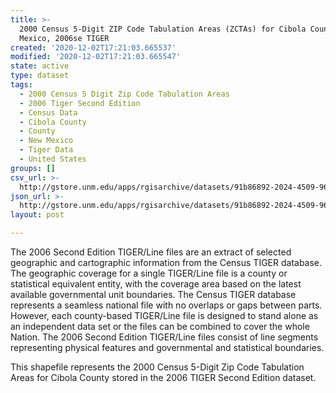 ```yaml
---
title: >-
  2000 Census 5-Digit ZIP Code Tabulation Areas (ZCTAs) for Cibola County, New
  Mexico, 2006se TIGER
created: '2020-12-02T17:21:03.665537'
modified: '2020-12-02T17:21:03.665547'
state: active
type: dataset
tags:
  - 2000 Census 5 Digit Zip Code Tabulation Areas
  - 2006 Tiger Second Edition
  - Census Data
  - Cibola County
  - County
  - New Mexico
  - Tiger Data
  - United States
groups: []
csv_url: >-
  http://gstore.unm.edu/apps/rgisarchive/datasets/91b86892-2024-4509-9647-6a7ec26f07f6/tgr2006se_cibo_zcta500.derived.csv
json_url: >-
  http://gstore.unm.edu/apps/rgisarchive/datasets/91b86892-2024-4509-9647-6a7ec26f07f6/tgr2006se_cibo_zcta500.derived.json
layout: post

---
```

The 2006 Second Edition TIGER/Line files are an extract of selected geographic and cartographic information from the Census TIGER database.  The geographic coverage for a single TIGER/Line file is a county or statistical equivalent entity, with the coverage area based on the latest available governmental unit boundaries. The Census TIGER database represents a seamless national file with no overlaps or gaps between parts.  However, each county-based TIGER/Line file is designed to stand alone as an independent data set or the files can be combined to cover the whole Nation.  The 2006 Second Edition  TIGER/Line files consist of line segments representing physical features and governmental and statistical boundaries.  

This shapefile represents the 2000 Census 5-Digit Zip Code Tabulation Areas for Cibola County stored in the 2006 TIGER Second Edition dataset.
